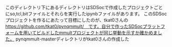 このディレクトリ下にあるディレクトリはSDSocで作成したプロジェクトごとにso,tcl,bitファイルとそれらを実行したipynbファイルがあります。
このSDSocプロジェクトを作るにあたって目標にしたのが、tkat0さんの　https://github.com/tkat0/pynqmmult/　です。自分で作ったSDSocプラットフォームを用いてビルドしたmmultプロジェクトが同じ挙動を示すか確かめました。
pynqmmult-masterディレクトリがtkat0さんの作成した
